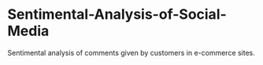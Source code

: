 # Sentimental-Analysis-of-Social-Media
Sentimental analysis of comments given by customers in e-commerce sites.
